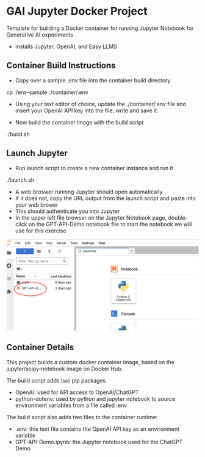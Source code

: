 # GAI Jupyter Docker Project

Template for building a Docker container for running Jupyter Notebook for Generative AI experiments
- installs Jupyter, OpenAI, and Easy LLMS



## Container Build Instructions

- Copy over a sample .env file into the container build directory

cp ./env-sample ./container/.env

- Using your text editor of choice, update the ./container/.env file and insert your OpenAI API key into the file, write and save it

- Now build the container image with the build script

./build.sh

## Launch Jupyter

- Run launch script to create a new container instance and run it

./launch.sh 

- A web broswer running Jupyter should open automatically
- If it does not, copy the URL output from the launch script and paste into your web brower
- This should authenticate you into Jupyter
- In the upper left file browser on the Jupyter Notebook page, double-click on the GPT-API-Demo notebook file to start the notebook we will use for this exercise

![Select Notebook](./work/select-notebook.png "Select Notebook")


## Container Details

This project builds a custom docker container image, based on the jupyter/scipy-notebook image on Docker Hub.

The build script adds two pip packages

- OpenAI: used for API access to OpenAI/ChatGPT
- python-dotenv: used by python and jupyter notebook to source environment variables from a file called .env

The build script also adds two files to the container runtime:

- .env: this text file contains the OpenAI API key as an environment variable
- GPT-API-Demo.ipynb: the Jupyter notebook used for the ChatGPT Demo
